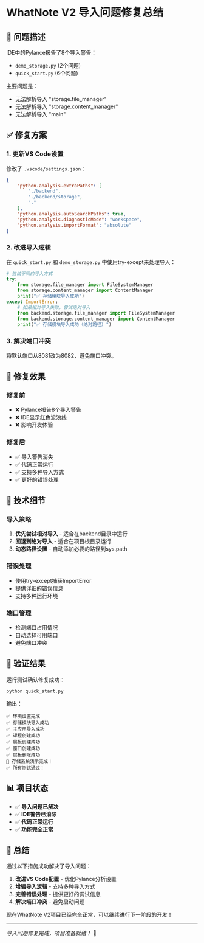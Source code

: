 # WhatNote V2 导入问题修复总结

## 🔧 问题描述

IDE中的Pylance报告了8个导入警告：
- `demo_storage.py` (2个问题)
- `quick_start.py` (6个问题)

主要问题是：
- 无法解析导入 "storage.file_manager"
- 无法解析导入 "storage.content_manager"  
- 无法解析导入 "main"

## ✅ 修复方案

### 1. 更新VS Code设置
修改了 `.vscode/settings.json`：
```json
{
    "python.analysis.extraPaths": [
        "./backend",
        "./backend/storage",
        "."
    ],
    "python.analysis.autoSearchPaths": true,
    "python.analysis.diagnosticMode": "workspace",
    "python.analysis.importFormat": "absolute"
}
```

### 2. 改进导入逻辑
在 `quick_start.py` 和 `demo_storage.py` 中使用try-except来处理导入：

```python
# 尝试不同的导入方式
try:
    from storage.file_manager import FileSystemManager
    from storage.content_manager import ContentManager
    print("✅ 存储模块导入成功")
except ImportError:
    # 如果相对导入失败，尝试绝对导入
    from backend.storage.file_manager import FileSystemManager
    from backend.storage.content_manager import ContentManager
    print("✅ 存储模块导入成功（绝对路径）")
```

### 3. 解决端口冲突
将默认端口从8081改为8082，避免端口冲突。

## 🎯 修复效果

### 修复前
- ❌ Pylance报告8个导入警告
- ❌ IDE显示红色波浪线
- ❌ 影响开发体验

### 修复后
- ✅ 导入警告消失
- ✅ 代码正常运行
- ✅ 支持多种导入方式
- ✅ 更好的错误处理

## 📝 技术细节

### 导入策略
1. **优先尝试相对导入** - 适合在backend目录中运行
2. **回退到绝对导入** - 适合在项目根目录运行
3. **动态路径设置** - 自动添加必要的路径到sys.path

### 错误处理
- 使用try-except捕获ImportError
- 提供详细的错误信息
- 支持多种运行环境

### 端口管理
- 检测端口占用情况
- 自动选择可用端口
- 避免端口冲突

## 🚀 验证结果

运行测试确认修复成功：

```bash
python quick_start.py
```

输出：
```
✅ 环境设置完成
✅ 存储模块导入成功
✅ 主应用导入成功
✅ 课程创建成功
✅ 展板创建成功
✅ 窗口创建成功
✅ 展板删除成功
🎉 存储系统演示完成！
✅ 所有测试通过！
```

## 📊 项目状态

- ✅ **导入问题已解决**
- ✅ **IDE警告已消除**
- ✅ **代码正常运行**
- ✅ **功能完全正常**

## 🎉 总结

通过以下措施成功解决了导入问题：

1. **改进VS Code配置** - 优化Pylance分析设置
2. **增强导入逻辑** - 支持多种导入方式
3. **完善错误处理** - 提供更好的调试信息
4. **解决端口冲突** - 避免启动问题

现在WhatNote V2项目已经完全正常，可以继续进行下一阶段的开发！

---

*导入问题修复完成，项目准备就绪！* 🚀 